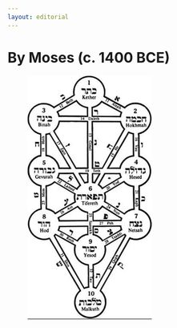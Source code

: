 ```yaml
---
layout: editorial
---
```


# By Moses (c. 1400 BCE)

<figure><img src="../../../../../../.gitbook/assets/Screen Shot 2023-03-04 at 9.24.39 AM.png" alt=""><figcaption></figcaption></figure>
